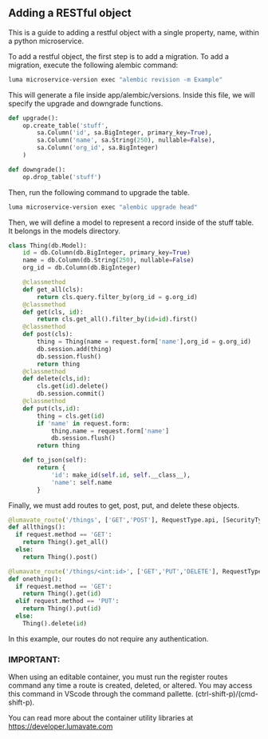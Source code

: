


## Adding a RESTful object

This is a guide to adding a restful object with a single property, name, within a python microservice.

To add a restful object, the first step is to add a migration. To add a migration, execute the following alembic command:
```bash
luma microservice-version exec "alembic revision -m Example"
```
This will generate a file inside app/alembic/versions. Inside this file, we will specify the upgrade and downgrade functions.
```python
def upgrade():
    op.create_table('stuff',
        sa.Column('id', sa.BigInteger, primary_key=True),
        sa.Column('name', sa.String(250), nullable=False),
        sa.Column('org_id', sa.BigInteger)
    )

def downgrade():
    op.drop_table('stuff')
```
Then, run the following command to upgrade the table.
```bash
luma microservice-version exec "alembic upgrade head"
```


Then, we will define a model to represent a record inside of the stuff table. It belongs in the models directory.
```python
class Thing(db.Model):
    id = db.Column(db.BigInteger, primary_key=True)
    name = db.Column(db.String(250), nullable=False)
    org_id = db.Column(db.BigInteger)

    @classmethod
    def get_all(cls):
        return cls.query.filter_by(org_id = g.org_id)
    @classmethod
    def get(cls, id):
        return cls.get_all().filter_by(id=id).first()
    @classmethod
    def post(cls):
        thing = Thing(name = request.form['name'],org_id = g.org_id)
        db.session.add(thing)
        db.session.flush()
        return thing
    @classmethod
    def delete(cls,id):
        cls.get(id).delete()
        db.session.commit()
    @classmethod
    def put(cls,id):
        thing = cls.get(id)
        if 'name' in request.form:
            thing.name = request.form['name']
            db.session.flush()
        return thing

    def to_json(self):
        return {
            'id': make_id(self.id, self.__class__),
            'name': self.name
        }
```
Finally, we must add routes to get, post, put, and delete these objects.
```python
@lumavate_route('/things', ['GET','POST'], RequestType.api, [SecurityType.none])
def allthings():
  if request.method == 'GET':
    return Thing().get_all()
  else:
    return Thing().post()

@lumavate_route('/things/<int:id>', ['GET','PUT','DELETE'], RequestType.api, [SecurityType.none])
def onething():
  if request.method == 'GET':
    return Thing().get(id)
  elif request.method == 'PUT':
    return Thing().put(id)
  else:
    Thing().delete(id)
```
In this example, our routes do not require any authentication.

### IMPORTANT:
  When using an editable container, you must run the register routes command any time a route is created, deleted, or altered.
You may access this command in VScode through the command pallette. (ctrl-shift-p)/(cmd-shift-p).


You can read more about the container utility libraries at https://developer.lumavate.com












